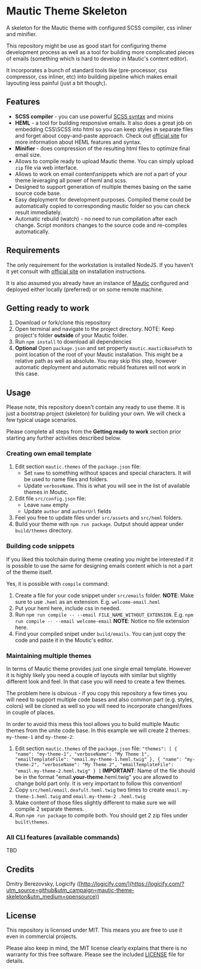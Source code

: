 # Mautic Theme Skeleton

A skeleton for the Mautic theme with configured SCSS compiler, css inliner and minifier.

This repository might be use as good start for configuring theme development process as well as a tool for building 
more complicated pieces of emails (something which is hard to develop in Mautic's content editor).

It incorporates a bunch of standard tools like (pre-processor, css compressor, css inliner, etc) into building pipeline
which makes email layouting less painful (just a bit though;).

## Features

* **SCSS compiler** - you can use powerful [SCSS syntax](https://sass-lang.com/) and mixins
* **HEML** - a tool for building responsive emails. It also does a great job on embedding CSS\SCSS into html so you can 
keep styles in separate files and forget about copy-and-paste approach. Check out [official site](https://heml.io/) for
more information about HEML features and syntax. 
* **Minifier** - does compression of the resulting html files to optimize final email size.
* Allows to compile ready to upload Mautic theme. You can simply upload `zip` file via web interface.
* Allows to work on email content\snippets which are not a part of your theme leveraging all power of heml and scss. 
* Designed to support generation of multiple themes basing on the same source code base.
* Easy deployment for development purposes. Compiled theme could be automatically copied to corresponding mautic 
folder so you can check result immediately.
* Automatic rebuild (watch) - no need to run compilation after each change. Script monitors changes to the source 
code and re-compiles automatically.

## Requirements 

The only requirement for the workstation is installed NodeJS. If you haven't it yet consult with 
[official site](https://nodejs.org/en/) on installation instructions.

It is also assumed you already have an instance of [Mautic](https://www.mautic.org/) configured and deployed either locally (preferred) or on 
some remote machine.

## Getting ready to work

1. Download or fork/clone this repository
2. Open terminal and navigate to the project directory. 
   NOTE: Keep project's folder **outside** of your Mautic folder.
3. Run `npm install` to download all dependencies 
4. **Optional** Open `package.json` and set property `mautic.mauticBasePath` to point location of the root of your Mautic 
installation. This might be a relative path as well as absolute. You may skip this step, however automatic deployment
 and automatic rebuild features will not work in this case. 

## Usage

Please note, this repository doesn't contain any ready to use theme. It is just a bootstrap project (skeleton) for 
building your own. We will check a few typical usage scenarios. 

Please complete all steps from the **Getting ready to work** section prior starting any further activities described 
below. 

### Creating own email template

1. Edit section `mautic.themes` of the `package.json` file:
    * Set `name` to something without spaces and special characters. It will be used to name files and folders. 
    * Update `verboseName`. This is what you will see in the list of available themes in Moutic.    
1. Edit file `src/config.json` file:
    * Leave `name` empty
    * Update `author` and `authorUrl` fields
1. Feel you free to update files under `src/assets` and `src/heml` folders.
1. Build your theme with `npm run package`. Output should appear under `build/themes` directory.

### Building code snippets

If you liked this toolchain during theme creating you might be interested if it is possible to use the same for 
designing emails content which is not a part of the theme itself. 

Yes, it is possible with `compile` command:

1. Create a file for your code snippet under `src/emails` folder.
        **NOTE**: Make sure to use `.heml` as an extension. E.g. `welcome-email.heml`
1. Put your heml here, include css in needed.
1. Run `npm run compile -- --email FILE_NAME_WITHOUT_EXTENSION`. E.g. `npm run compile -- --email welcome-email`
        **NOTE**: Notice no file extension here.
1. Find your compiled snipet under `build/emails`. You can just copy the code and paste it in the Moutic's editor.    

### Maintaining multiple themes

In terms of Mautic theme provides just one single email template. However it is highly likely you need a couple of 
layouts with similar but slightly different look and feel. In that case you will need to create a few themes.

The problem here is obvious - if you copy this repository a few times you will need to support multiple code bases 
and also common part (e.g. styles, colors) will be cloned as well so you will need to incorporate changes\fixes in 
couple of places. 

In order to avoid this mess this tool allows you to build multiple Mautic themes from the unite code base. In this 
example we will create 2 themes: `my-theme-1` and `my-theme-2`:

1. Edit section `mautic.themes` of the `package.json` file:
        ```
        "themes": [
          {
            "name": "my-theme-1",
            "verboseName": "My Theme 1",
            "emailTemplateFile": "email.my-theme-1.heml.twig"
          },
          {
            "name": "my-theme-2",
            "verboseName": "My Theme 2",
            "emailTemplateFile": "email.my-theme-2.heml.twig"
          }
        ]
        ```
        **IMPORTANT**: Name of the file should be in the format "email.**your-theme**.heml.twig" you are allowed to 
        change bold part only. It is very important to follow this convention!
1. Copy `src/heml/email.deafult.heml.twig` two times to create `email.my-theme-1.heml.twig` and `email.my-theme-2
.heml.twig`
1. Make content of those files slightly different to make sure we will compile 2 separate themes.
1. Run `npm run package` to compile both. You should get 2 zip files under `built\themes`.

### All CLI features (available commands)

TBD
        
## Credits

Dmitry Berezovsky, Logicify ([http://logicify.com/](https://logicify.com/?utm_source=github&utm_campaign=mautic-theme-skeleton&utm_medium=opensource))

## License

This repository is licensed under MIT. This means you are free to use it even in commercial projects.

Please also keep in mind, the MIT license clearly explains that there is no warranty for this free software. 
Please see the included [LICENSE](LICENSE) file for details.